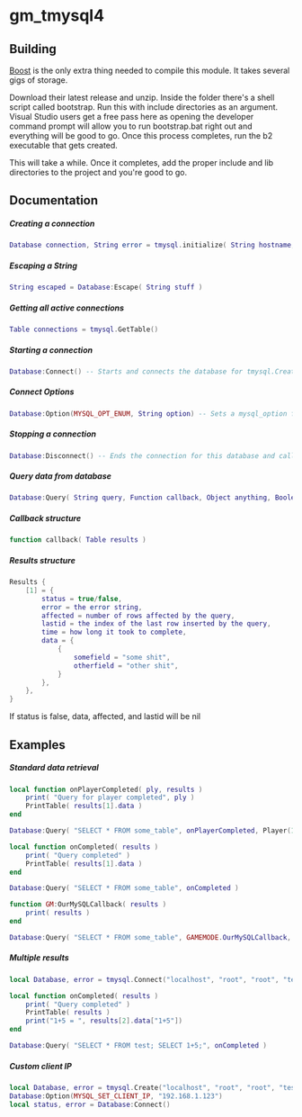 # gm_tmysql4

## Building
[Boost](http://www.boost.org/) is the only extra thing needed to compile this module. It takes several gigs of storage.

Download their latest release and unzip. Inside the folder there's a shell script called bootstrap. Run this with include directories as an argument. Visual Studio users get a free pass here as opening the developer command prompt will allow you to run bootstrap.bat right out and everything will be good to go. Once this process completes, run the b2 executable that gets created.

This will take a while. Once it completes, add the proper include and lib directories to the project and you're good to go.


## Documentation

##### Creating a connection
``` lua
Database connection, String error = tmysql.initialize( String hostname, String username, String password, String database, Number port, String unixSocketPath, Number ClientFlags, Function ConnectCallback)
```

##### Escaping a String
``` lua
String escaped = Database:Escape( String stuff )
```
##### Getting all active connections
``` lua
Table connections = tmysql.GetTable()
```
##### Starting a connection
``` lua
Database:Connect() -- Starts and connects the database for tmysql.Create
```
##### Connect Options
``` lua
Database:Option(MYSQL_OPT_ENUM, String option) -- Sets a mysql_option for the connection. Use with tmysql.Create then call Connect() after you set the options you want.
```
##### Stopping a connection
``` lua
Database:Disconnect() -- Ends the connection for this database and calls all pending callbacks immediately. Any method calls to this database, from now on, will error.
```
##### Query data from database
``` lua
Database:Query( String query, Function callback, Object anything, Boolean ColumnNumbers )
```
##### Callback structure
``` lua
function callback( Table results )
```
##### Results structure
``` lua
Results {
	[1] = {
		status = true/false,
		error = the error string,
		affected = number of rows affected by the query,
		lastid = the index of the last row inserted by the query,
		time = how long it took to complete,
		data = {
			{
				somefield = "some shit",
				otherfield = "other shit",
			}
		},
	},
}
```
If status is false, data, affected, and lastid will be nil

## Examples
##### Standard data retrieval
``` lua
local function onPlayerCompleted( ply, results )
	print( "Query for player completed", ply )
	PrintTable( results[1].data )
end

Database:Query( "SELECT * FROM some_table", onPlayerCompleted, Player(1) )

local function onCompleted( results )
	print( "Query completed" )
	PrintTable( results[1].data )
end

Database:Query( "SELECT * FROM some_table", onCompleted )

function GM:OurMySQLCallback( results )
	print( results )
end

Database:Query( "SELECT * FROM some_table", GAMEMODE.OurMySQLCallback, GAMEMODE ) -- Call the gamemode function
```
##### Multiple results
``` lua
local Database, error = tmysql.Connect("localhost", "root", "root", "test", 3306, nil, CLIENT_MULTI_STATEMENTS)

local function onCompleted( results )
	print( "Query completed" )
	PrintTable( results )
	print("1+5 = ", results[2].data["1+5"])
end

Database:Query( "SELECT * FROM test; SELECT 1+5;", onCompleted )
```

##### Custom client IP
``` lua
local Database, error = tmysql.Create("localhost", "root", "root", "test", 3306, nil, CLIENT_MULTI_STATEMENTS)
Database:Option(MYSQL_SET_CLIENT_IP, "192.168.1.123")
local status, error = Database:Connect()
```
